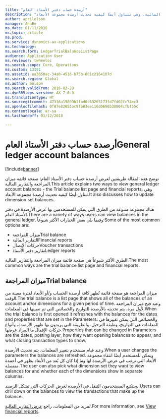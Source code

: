 ```yaml
---
title: "أرصدة حساب دفتر الأستاذ العام"
description: "توضح هذه المقالة طريقتين لعرض أرصدة حساب دفتر الأستاذ العام: صفحة قائمة ميزان المراجعة والتقارير المالية. وهي تتناول أيضًا كيفية تحديث أرصدة مجموعة الأبعاد‬."
author: aprilolson
manager: AnnBe
ms.date: 01/11/2018
ms.topic: article
ms.prod: 
ms.service: dynamics-ax-applications
ms.technology: 
ms.search.form: LedgerTrialBalanceListPage
audience: Application User
ms.reviewer: twheeloc
ms.search.scope: Core, Operations
ms.custom: 13191
ms.assetid: ea3650ac-34a0-4516-b75b-801c2164107d
ms.search.region: Global
ms.author: aolson
ms.search.validFrom: 2016-02-28
ms.dyn365.ops.version: AX 7.0.0
ms.translationtype: HT
ms.sourcegitcommit: 47336a19899b1fad0e63265173fd7fd02fc74ec3
ms.openlocfilehash: 0f87e82655ac9fa83ee116d0698b38804cfbf55c
ms.contentlocale: ar-sa
ms.lasthandoff: 01/12/2018

---
```


# <a name="general-ledger-account-balances"></a><span data-ttu-id="1b31e-104">أرصدة حساب دفتر الأستاذ العام</span><span class="sxs-lookup"><span data-stu-id="1b31e-104">General ledger account balances</span></span>

[!include[banner](../includes/banner.md)]


<span data-ttu-id="1b31e-105">توضح هذه المقالة طريقتين لعرض أرصدة حساب دفتر الأستاذ العام: صفحة قائمة ميزان المراجعة والتقارير المالية.</span><span class="sxs-lookup"><span data-stu-id="1b31e-105">This article explains two ways to view general ledger account balances -  the Trial balance list page and financial reports.</span></span> <span data-ttu-id="1b31e-106">وهي تتناول أيضًا كيفية تحديث أرصدة مجموعة الأبعاد‬.</span><span class="sxs-lookup"><span data-stu-id="1b31e-106">It also discusses how to update dimension set balances.</span></span>

<span data-ttu-id="1b31e-107">هناك مجموعة متنوعة من الطرق التي يمكن للمستخدمين بها عرض الأرصدة في دفتر الأستاذ العام.</span><span class="sxs-lookup"><span data-stu-id="1b31e-107">There are a variety of ways users can view balances in the general ledger.</span></span> <span data-ttu-id="1b31e-108">وفيما يلي بعض الخيارات الأكثر شيوعاً:</span><span class="sxs-lookup"><span data-stu-id="1b31e-108">Some of the most common options are:</span></span>

-   <span data-ttu-id="1b31e-109">ميزان المراجعة</span><span class="sxs-lookup"><span data-stu-id="1b31e-109">Trial balance</span></span>
-   <span data-ttu-id="1b31e-110">التقارير المالية</span><span class="sxs-lookup"><span data-stu-id="1b31e-110">Financial reports</span></span>
-   <span data-ttu-id="1b31e-111">حركات الإيصال</span><span class="sxs-lookup"><span data-stu-id="1b31e-111">Voucher transactions</span></span>
-   <span data-ttu-id="1b31e-112">تقارير دفتر الأستاذ</span><span class="sxs-lookup"><span data-stu-id="1b31e-112">Ledger reports</span></span>

<span data-ttu-id="1b31e-113">الطرق الأكثر شيوعاً هي صفحة قائمة ميزان المراجعة والتقارير المالية.</span><span class="sxs-lookup"><span data-stu-id="1b31e-113">The most common ways are the trial balance list page and financial reports.</span></span>

## <a name="trial-balance"></a><span data-ttu-id="1b31e-114">ميزان المراجعة</span><span class="sxs-lookup"><span data-stu-id="1b31e-114">Trial balance</span></span>
<span data-ttu-id="1b31e-115">ميزان المراجعة هو صفحة قائمة تُظهر كافة أرصدة الحساب و/أو الأبعاد لفترة معينة من الوقت.</span><span class="sxs-lookup"><span data-stu-id="1b31e-115">The trial balance is a list page that shows all of the balances of an account and/or dimensions for a given period of time.</span></span> <span data-ttu-id="1b31e-116">وعند فتح ميزان المراجعة لأول مرة، يتم تحديثه بالأرصدة للتواريخ والخصائص التي تم تعيينها في المعلمات.</span><span class="sxs-lookup"><span data-stu-id="1b31e-116">When the trial balance is first opened it refreshes with the balances for the dates and properties that are set in the Parameters.</span></span> <span data-ttu-id="1b31e-117">والخصائص التي يمكن تغييرها في المعلمات هي التواريخ، وطبقة الترحيل، والطريقة التي يريدون بها ظهور الأرصدة، وأنواع حركات الإقفال ما المراد عرضها.</span><span class="sxs-lookup"><span data-stu-id="1b31e-117">Properties that can be changed in Parameters are the dates, posting layer, how they want opening balances to appear, and what closing transaction types to show.</span></span> 

<span data-ttu-id="1b31e-118">وعند قيام مستخدم بتغيير المعلمات، يتم تحديث الأرصدة.</span><span class="sxs-lookup"><span data-stu-id="1b31e-118">When a user changes the parameters the balances are refreshed.</span></span> <span data-ttu-id="1b31e-119">ويمكن للمستخدم أيضًا انتقاء مجموعة الأبعاد التي ترغب في عرض الأرصدة لها وما إذا كان كل بُعد من الأبعاد يظهر في أعمدة منفصلة.</span><span class="sxs-lookup"><span data-stu-id="1b31e-119">The user can also pick what dimension set they want to view balances for and whether each of the dimensions show in separate columns.</span></span> 

<span data-ttu-id="1b31e-120">يستكيع المستخدمون التنقل في الأرصدة لعرض الحركات التي تشكل الرصيد.</span><span class="sxs-lookup"><span data-stu-id="1b31e-120">Users can drill down on the balances to view the transactions that make up the balance.</span></span>    

<span data-ttu-id="1b31e-121">لمزيد من المعلومات، راجع [عرض التقارير المالية‬](view-financial-reports.md).</span><span class="sxs-lookup"><span data-stu-id="1b31e-121">For more information, see [View financial reports](view-financial-reports.md).</span></span>




